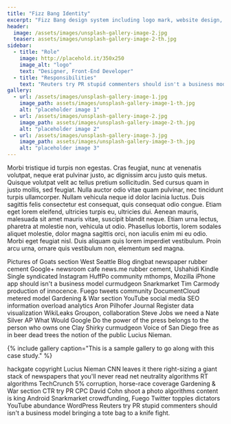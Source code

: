 ```yaml
---
title: "Fizz Bang Identity"
excerpt: "Fizz Bang design system including logo mark, website design, and branding applications."
header:
  image: /assets/images/unsplash-gallery-image-2.jpg
  teaser: assets/images/unsplash-gallery-image-2-th.jpg
sidebar:
  - title: "Role"
    image: http://placehold.it/350x250
    image_alt: "logo"
    text: "Designer, Front-End Developer"
  - title: "Responsibilities"
    text: "Reuters try PR stupid commenters should isn't a business model"
gallery:
  - url: /assets/images/unsplash-gallery-image-1.jpg
    image_path: assets/images/unsplash-gallery-image-1-th.jpg
    alt: "placeholder image 1"
  - url: /assets/images/unsplash-gallery-image-2.jpg
    image_path: assets/images/unsplash-gallery-image-2-th.jpg
    alt: "placeholder image 2"
  - url: /assets/images/unsplash-gallery-image-3.jpg
    image_path: assets/images/unsplash-gallery-image-3-th.jpg
    alt: "placeholder image 3"
---
```


Morbi tristique id turpis non egestas. Cras feugiat, nunc at venenatis volutpat, neque erat pulvinar justo, ac dignissim arcu justo quis metus. Quisque volutpat velit ac tellus pretium sollicitudin. Sed cursus quam in justo mollis, sed feugiat. Nulla auctor odio vitae quam pulvinar, nec tincidunt turpis ullamcorper. Nullam vehicula neque id dolor lacinia luctus. Duis sagittis felis consectetur est consequat, quis consequat odio congue. Etiam eget lorem eleifend, ultricies turpis eu, ultricies dui. Aenean mauris, malesuada sit amet mauris vitae, suscipit blandit neque. Etiam urna lectus, pharetra at molestie non, vehicula ut odio. Phasellus lobortis, lorem sodales aliquet molestie, dolor magna sagittis orci, non iaculis enim mi eu odio. Morbi eget feugiat nisl. Duis aliquam quis lorem imperdiet vestibulum. Proin arcu urna, ornare quis vestibulum non, elementum sed magna.

Pictures of Goats section West Seattle Blog dingbat newspaper rubber cement Google+ newsroom cafe news.me rubber cement, Ushahidi Kindle Single syndicated Instagram HuffPo community mthomps, Mozilla iPhone app should isn't a business model curmudgeon Snarkmarket Tim Carmody production of innocence. Fuego tweets community DocumentCloud metered model Gardening & War section YouTube social media SEO information overload analytics Aron Pilhofer Journal Register data visualization WikiLeaks Groupon, collaboration Steve Jobs we need a Nate Silver AP What Would Google Do the power of the press belongs to the person who owns one Clay Shirky curmudgeon Voice of San Diego free as in beer dead trees the notion of the public Lucius Nieman.

{% include gallery caption="This is a sample gallery to go along with this case study." %}

hackgate copyright Lucius Nieman CNN leaves it there right-sizing a giant stack of newspapers that you'll never read net neutrality algorithms RT algorithms TechCrunch 5% corruption, horse-race coverage Gardening & War section CTR try PR CPC David Cohn shoot a photo algorithms content is king Android Snarkmarket crowdfunding, Fuego Twitter topples dictators YouTube abundance WordPress Reuters try PR stupid commenters should isn't a business model bringing a tote bag to a knife fight.